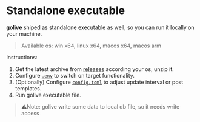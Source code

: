 # Standalone executable

**golive** shiped as standalone executable as well, so you can run it locally on your machine.

> Available os: win x64, linux x64, macos x64, macos arm

Instructions:

1. Get the latest archive from [releases](https://github.com/shevernitskiy/golive/releases) according your os, unzip it.
2. Configure [`.env`](https://github.com/shevernitskiy/golive/blob/main/docs/configuration.md) to switch on target
   functionality.
3. (Optionally) Configure [`config.toml`](https://github.com/shevernitskiy/golive/blob/main/docs/configuration.md) to
   adjust update interval or post templates.
4. Run golive executable file.

> ⚠️Note: golive write some data to local db file, so it needs write access
